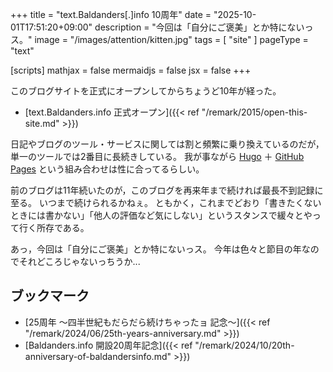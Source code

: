 +++
title = "text.Baldanders[.]info 10周年"
date =  "2025-10-01T17:51:20+09:00"
description = "今回は「自分にご褒美」とか特にないっス。"
image = "/images/attention/kitten.jpg"
tags = [ "site" ]
pageType = "text"

[scripts]
  mathjax = false
  mermaidjs = false
  jsx = false
+++

このブログサイトを正式にオープンしてからちょうど10年が経った。

- [text.Baldanders.info 正式オープン]({{< ref "/remark/2015/open-this-site.md" >}})

日記やブログのツール・サービスに関しては割と頻繁に乗り換えているのだが，単一のツールでは2番目に長続きしている。
我が事ながら [Hugo] ＋ [GitHub Pages] という組み合わせは性に合ってるらしい。

前のブログは11年続いたのが，このブログを再来年まで続ければ最長不到記録に至る。
いつまで続けられるかねぇ。
ともかく，これまでどおり「書きたくないときには書かない」「他人の評価など気にしない」というスタンスで緩々とやって行く所存である。

あっ，今回は「自分にご褒美」とか特にないっス。
今年は色々と節目の年なのでそれどころじゃないっちうか...

## ブックマーク

- [25周年 〜四半世紀もだらだら続けちゃったョ 記念〜]({{< ref "/remark/2024/06/25th-years-anniversary.md" >}})
- [Baldanders.info 開設20周年記念]({{< ref "/remark/2024/10/20th-anniversary-of-baldandersinfo.md" >}})

[Hugo]: https://gohugo.io/ "The world's fastest framework for building websites"
[GitHub Pages]: https://docs.github.com/pages "GitHub Pages documentation - GitHub Docs"
